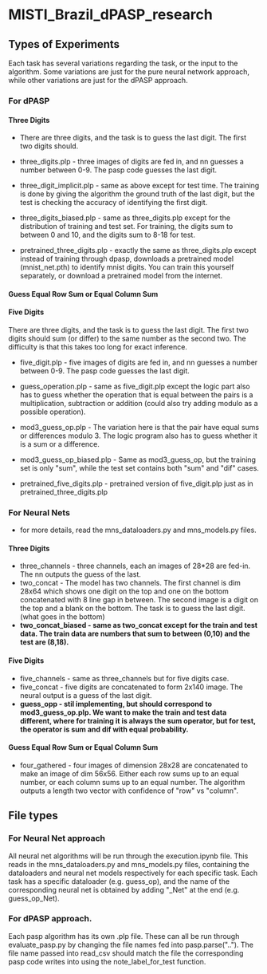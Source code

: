 # MISTI_Brazil_dPASP_research

## Types of Experiments
Each task has several variations regarding the task, or the input to the algorithm. Some variations are just for the pure neural network approach, while other variations are just for the dPASP approach.

### For dPASP

#### Three Digits
- There are three digits, and the task is to guess the last digit. The first two digits should.

- three_digits.plp - three images of digits are fed in, and nn guesses a number between 0-9. The pasp code guesses the last digit.

- three_digit_implicit.plp - same as above except for test time. The training is done by giving the algorithm the ground truth of the last digit, but the test is checking the accuracy of identifying the first digit.

- three_digits_biased.plp - same as three_digits.plp except for the distribution of training and test set. For training, the digits sum to between 0 and 10, and the digits sum to 8-18 for test.

- pretrained_three_digits.plp - exactly the same as three_digits.plp except instead of training through dpasp, downloads a pretrained model (mnist_net.pth) to identify mnist digits. You can train this yourself separately, or download a pretrained model from the internet.

#### Guess Equal Row Sum or Equal Column Sum

#### Five Digits
There are three digits, and the task is to guess the last digit. The first two digits should sum (or differ) to the same number as the second two. The difficulty is that this takes too long for exact inference.

- five_digit.plp - five images of digits are fed in, and nn guesses a number between 0-9. The pasp code guesses the last digit.

- guess_operation.plp - same as five_digit.plp except the logic part also has to guess whether the operation that is equal between the pairs is a multiplication, subtraction or addition (could also try adding modulo as a possible operation). 

- mod3_guess_op.plp - The variation here is that the pair have equal sums or differences modulo 3. The logic program also has to guess whether it is a sum or a difference.

- mod3_guess_op_biased.plp - Same as mod3_guess_op, but the training set is only "sum", while the test set contains both "sum" and "dif" cases.

- pretrained_five_digits.plp - pretrained version of five_digit.plp just as in pretrained_three_digits.plp

### For Neural Nets
- for more details, read the mns_dataloaders.py and mns_models.py files.
#### Three Digits
- three_channels - three channels, each an images of 28*28 are fed-in. The nn outputs the guess of the last.
- two_concat - The model has two channels. The first channel is dim 28x64 which shows one digit on the top and one on the bottom concatenated with 8 line gap in between. The second image is a digit on the top and a blank on the bottom. The task is to guess the last digit. (what goes in the bottom)
- **two_concat_biased - same as two_concat except for the train and test data. The train data are numbers that sum to between (0,10) and the test are (8,18).**

#### Five Digits
- five_channels - same as three_channels but for five digits case.
- five_concat - five digits are concatenated to form 2x140 image. The neural output is a guess of the last digit.
- **guess_opp - stil implementing, but should correspond to mod3_guess_op.plp. We want to make the train and test data different, where for training it is always the sum operator, but for test, the operator is sum and dif with equal probability.**
#### Guess Equal Row Sum or Equal Column Sum
- four_gathered - four images of dimension 28x28 are concatenated to make an image of dim 56x56. Either each row sums up to an equal number, or each column sums up to an equal number. The algorithm outputs a length two vector with confidence of "row" vs "column".

## File types
### For Neural Net approach
All neural net algorithms will be run through the execution.ipynb file. This reads in the mns_dataloaders.py and mns_models.py files, containing the dataloaders and neural net models respectively for each specific task. Each task has a specific dataloader (e.g. guess_op), and the name of the corresponding neural net is obtained by adding "_Net" at the end (e.g. guess_op_Net).

### For dPASP approach.
Each pasp algorithm has its own .plp file. These can all be run through evaluate_pasp.py by changing the file names fed into pasp.parse(".."). The file name passed into read_csv should match the file the corresponding pasp code writes into using the note_label_for_test function.
